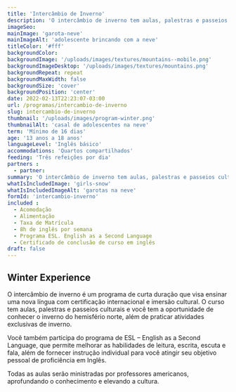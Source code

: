 ```yaml
---
title: 'Intercâmbio de Inverno'
description: 'O intercâmbio de inverno tem aulas, palestras e passeios culturais e você tem a oportunidade de conhecer o inverno do hemisfério norte, além de praticar atividades exclusivas de inverno.'
imageSeo:
mainImage: 'garota-neve'
mainImageAlt: 'adolescente brincando com a neve'
titleColor: '#fff'
backgroundColor:
backgroundImage: '/uploads/images/textures/mountains--mobile.png'
backgroundImageDesktop: '/uploads/images/textures/mountains.png'
backgroundRepeat: repeat
backgroundMaxWidth: false
backgroundSize: 'cover'
backgroundPosition: 'center'
date: 2022-02-13T22:23:07-03:00
url: /programas/intercambio-de-inverno
slug: intercambio-de-inverno
thumbnail: '/uploads/images/program-winter.png'
thumbnailAlt: 'casal de adolescentes na neve'
term: 'Mínimo de 16 dias'
age: '13 anos a 18 anos'
languageLevel: 'Inglês básico'
accommodations: 'Quartos compartilhados'
feeding: 'Três refeições por dia'
partners :
  - partner:
summary: 'O intercâmbio de inverno tem aulas, palestras e passeios culturais e você tem a oportunidade de conhecer o inverno do hemisfério norte, além de praticar atividades exclusivas de inverno.'
whatIsIncludedImage: 'girls-snow'
whatIsIncludedImageAlt: 'garotas na neve'
formId: 'intercambio-inverno'
included :
  - Acomodação
  - Alimentação
  - Taxa de Matrícula
  - 8h de inglês por semana
  - Programa ESL. English as a Second Language
  - Certificado de conclusão de curso em inglês
draft: false
---
```


## Winter Experience

O intercâmbio de inverno é um programa de curta duração que visa ensinar uma nova língua com certificação internacional e imersão cultural. O curso tem aulas, palestras e passeios culturais e você tem a oportunidade de conhecer o inverno do hemisfério norte, além de praticar atividades exclusivas de inverno.

Você também participa do programa de ESL – English as a Second Language, que permite melhorar as habilidades de leitura, escrita, escuta e fala, além de fornecer instrução individual para você atingir seu objetivo pessoal de proficiência em Inglês.

Todas as aulas serão ministradas por professores americanos, aprofundando o conhecimento e elevando a cultura.


